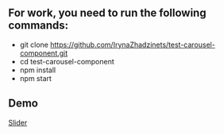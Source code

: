 ## For work, you need to run the following commands:

+ git clone https://github.com/IrynaZhadzinets/test-carousel-component.git
+ cd test-carousel-component
+ npm install
+ npm start

## Demo

[Slider](https://irynazhadzinets.github.io/slider/)
